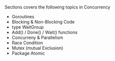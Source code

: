 Sections covers the following topics in Concurrency

- Goroutines 
- Blocking & Non-Blocking Code
- type WaitGroup
- Add() / Done() / Wait() functions
- Concurreny & Parallelism
- Race Condition
- Mutex (mutual Exclusion)
- Package Atomic